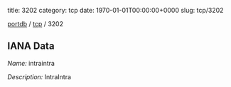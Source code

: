 title: 3202
category: tcp
date: 1970-01-01T00:00:00+0000
slug: tcp/3202

[portdb](/) / [tcp](/category/tcp.html) / 3202


## IANA Data

_Name:_ intraintra

_Description:_ IntraIntra

